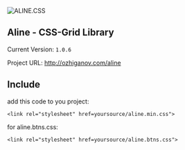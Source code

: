 ![ALINE.CSS](https://github.com/ENJOY100/aline.css/blob/master/images/alinelogo(mini).png)
## Aline - CSS-Grid Library

Current Version: `1.0.6`

Project URL: http://ozhiganov.com/aline

## Include
add this code to you project:

`<link rel="stylesheet" href=yoursource/aline.min.css">`

for aline.btns.css:

`<link rel="stylesheet" href=yoursource/aline.btns.css">`


